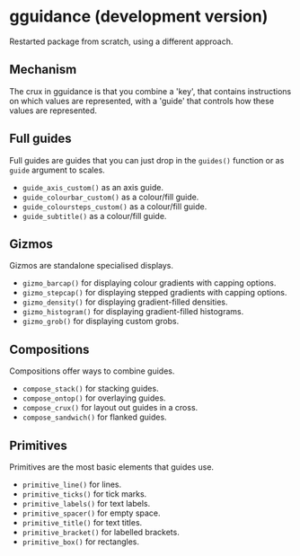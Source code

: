 # gguidance (development version)

Restarted package from scratch, using a different approach.

## Mechanism

The crux in gguidance is that you combine a 'key', that contains instructions
on which values are represented, with a 'guide' that controls how these values
are represented.

## Full guides

Full guides are guides that you can just drop in the `guides()` function or as
`guide` argument to scales.

* `guide_axis_custom()` as an axis guide.
* `guide_colourbar_custom()` as a colour/fill guide.
* `guide_coloursteps_custom()` as a colour/fill guide.
* `guide_subtitle()` as a colour/fill guide.

## Gizmos

Gizmos are standalone specialised displays.

* `gizmo_barcap()` for displaying colour gradients with capping options.
* `gizmo_stepcap()` for displaying stepped gradients with capping options.
* `gizmo_density()` for displaying gradient-filled densities.
* `gizmo_histogram()` for displaying gradient-filled histograms.
* `gizmo_grob()` for displaying custom grobs.

## Compositions

Compositions offer ways to combine guides.

* `compose_stack()` for stacking guides.
* `compose_ontop()` for overlaying guides.
* `compose_crux()` for layout out guides in a cross.
* `compose_sandwich()` for flanked guides.

## Primitives

Primitives are the most basic elements that guides use.

* `primitive_line()` for lines.
* `primitive_ticks()` for tick marks.
* `primitive_labels()` for text labels.
* `primitive_spacer()` for empty space.
* `primitive_title()` for text titles.
* `primitive_bracket()` for labelled brackets.
* `primitive_box()` for rectangles.
